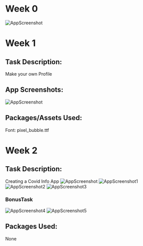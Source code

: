 # Week 0
![AppScreenshot](<https://github.com/skully-coder/IECSE-App-Winter-Project-20/blob/Aditya-Chandra/Task%200/Screenshot%202021-01-15%20211202.png>)

# Week 1

## Task Description:
Make your own Profile

## App Screenshots:
![AppScreenshot](<https://raw.githubusercontent.com/skully-coder/IECSE-App-Winter-Project-20/Aditya-Chandra/Task%201/Screenshot%202021-01-23%20205452.png>)

## Packages/Assets Used:
Font: pixel_bubble.ttf

# Week 2

## Task Description:
Creating a Covid Info App
![AppScreenshot](<https://raw.githubusercontent.com/skully-coder/IECSE-App-Winter-Project-20/Aditya-Chandra/Task%202/01home.png>)
![AppScreenshot1](<https://raw.githubusercontent.com/skully-coder/IECSE-App-Winter-Project-20/Aditya-Chandra/Task%202/02about.png>)
![AppScreenshot2](<https://raw.githubusercontent.com/skully-coder/IECSE-App-Winter-Project-20/Aditya-Chandra/Task%202/03symptoms.png>)
![AppScreenshot3](<https://raw.githubusercontent.com/skully-coder/IECSE-App-Winter-Project-20/Aditya-Chandra/Task%202/04transmission.png>)

### BonusTask
![AppScreenshot4](<https://raw.githubusercontent.com/skully-coder/IECSE-App-Winter-Project-20/Aditya-Chandra/Task%202/BonusRedTheme.png>)
![AppScreenshot5](<https://raw.githubusercontent.com/skully-coder/IECSE-App-Winter-Project-20/Aditya-Chandra/Task%202/BonusTask.gif>)

## Packages Used:
None

